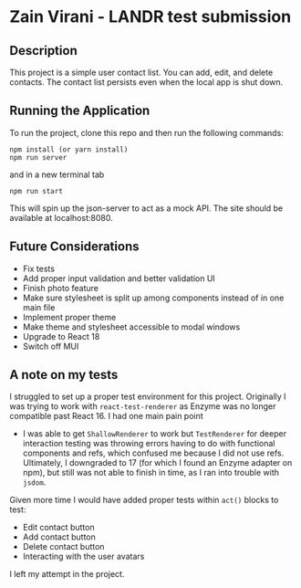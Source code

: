 # Zain Virani - LANDR test submission

## Description

This project is a simple user contact list. You can add, edit, and delete contacts. The contact list persists even when the local app is shut down.

## Running the Application

To run the project, clone this repo and then run the following commands:
```
npm install (or yarn install)
npm run server
```
and in a new terminal tab
```
npm run start
```

This will spin up the json-server to act as a mock API. The site should be available at localhost:8080.

## Future Considerations
- Fix tests
- Add proper input validation and better validation UI
- Finish photo feature
- Make sure stylesheet is split up among components instead of in one main file
- Implement proper theme
- Make theme and stylesheet accessible to modal windows
- Upgrade to React 18
- Switch off MUI

## A note on my tests
I struggled to set up a proper test environment for this project. Originally I was trying to work with `react-test-renderer` as Enzyme was no longer compatible past React 16. I had one main pain point
- I was able to get `ShallowRenderer` to work but `TestRenderer` for deeper interaction testing was throwing errors having to do with functional components and refs, which confused me because I did not use refs. 
Ultimately, I downgraded to 17 (for which I found an Enzyme adapter on npm), but still was not able to finish in time, as I ran into trouble with `jsdom`.

Given more time I would have added proper tests within `act()` blocks to test:
- Edit contact button
- Add contact button
- Delete contact button
- Interacting with the user avatars

I left my attempt in the project.
